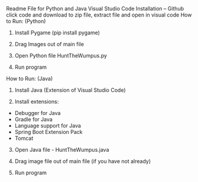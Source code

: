 Readme File for Python and Java Visual Studio Code
Installation – Github click code and download to zip file, extract file and open in visual code 
How to Run: (Python)
1.	Install Pygame (pip install pygame)

2.	Drag Images out of main file 

3.	Open Python file HuntTheWumpus.py

4.	Run program

How to Run: (Java)
1.	Install Java (Extension of Visual Studio Code)

2.	Install extensions:
-	Debugger for Java
-	Gradle for Java
-	Language support for Java
-	Spring Boot Extension Pack
-	Tomcat 

3.	Open Java file - HuntTheWumpus.java

4.	Drag image file out of main file (if you have not already)

5.	Run program

